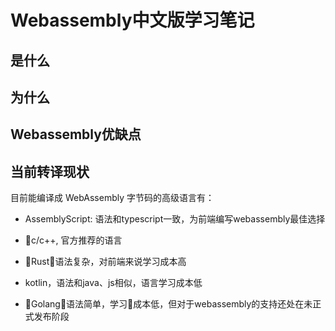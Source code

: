 # Webassembly中文版学习笔记

## 是什么

## 为什么

## Webassembly优缺点

## 当前转译现状

目前能编译成 WebAssembly 字节码的高级语言有：

- AssemblyScript: 语法和typescript一致，为前端编写webassembly最佳选择

- c/c++, 官方推荐的语言

- Rust，语法复杂，对前端来说学习成本高

- kotlin，语法和java、js相似，语言学习成本低

- Golang，语法简单，学习成本低，但对于webassembly的支持还处在未正式发布阶段